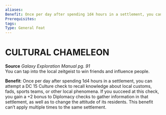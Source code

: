 ```yaml
---
aliases: 
Benefit: Once per day after spending 1d4 hours in a settlement, you can attempt a DC 15 Culture check to recall knowledge about local customs, fads, sports teams, or other local phenomena. If you succeed at this check, you gain a +2 bonus to Diplomacy checks to gather information in that settlement, as well as to change the attitude of its residents. This benefit can’t apply multiple times to the same settlement.
Prerequisites: 
tags: 
Type: General Feat
---
```

# CULTURAL CHAMELEON
**Source** _Galaxy Exploration Manual pg. 91_  
You can tap into the local zeitgeist to win friends and influence people.

**Benefit**: Once per day after spending 1d4 hours in a settlement, you can attempt a DC 15 Culture check to recall knowledge about local customs, fads, sports teams, or other local phenomena. If you succeed at this check, you gain a +2 bonus to Diplomacy checks to gather information in that settlement, as well as to change the attitude of its residents. This benefit can’t apply multiple times to the same settlement.